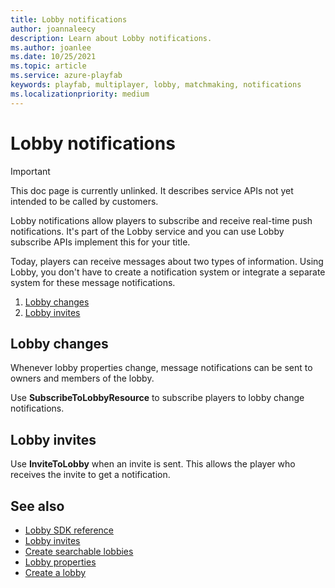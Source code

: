 ```yaml
---
title: Lobby notifications
author: joannaleecy
description: Learn about Lobby notifications.
ms.author: joanlee
ms.date: 10/25/2021
ms.topic: article
ms.service: azure-playfab
keywords: playfab, multiplayer, lobby, matchmaking, notifications
ms.localizationpriority: medium
---
```


# Lobby notifications
 

> [!IMPORTANT]
> This doc page is currently unlinked. It describes service APIs not yet intended to be called by customers.

Lobby notifications allow players to subscribe and receive real-time push notifications. It's part of the Lobby service and you can use Lobby subscribe APIs implement this for your title.

Today, players can receive messages about two types of information. Using Lobby, you don't have to create a notification system or integrate a separate system for these message notifications. 

1. [Lobby changes](#lobby-changes)
1. [Lobby invites](#lobby-invites)

## Lobby changes

Whenever lobby properties change, message notifications can be sent to owners and members of the lobby. 

Use __SubscribeToLobbyResource__ to subscribe players to lobby change notifications.

## Lobby invites

Use __InviteToLobby__ when an invite is sent. This allows the player who receives the invite to get a notification.

## See also

* [Lobby SDK reference](playfabmultiplayerreference-cpp\pflobby\pflobby_members.md)
* [Lobby invites](lobby-invites.md)
* [Create searchable lobbies](define-search-keywords.md)
* [Lobby properties](lobby-properties.md)
* [Create a lobby](create-a-lobby.md)
